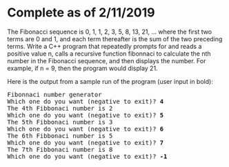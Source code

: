 Complete as of 2/11/2019
===

The Fibonacci sequence is 0, 1, 1, 2, 3, 5, 8, 13, 21, … where the first two terms are 0 and 1, and each term thereafter is the sum of the two preceding terms. Write a C++ program that repeatedly prompts for and reads a positive value n, calls a recursive function fibonnaci to calculate the nth  number in the Fibonacci sequence, and then displays the number. For example, if n = 9, then the program would display 21.

Here is the output from a sample run of the program (user input in bold):

<pre>Fibonnaci number generator
Which one do you want (negative to exit)? <b>4</b>
The 4th Fibbonaci number is 2
Which one do you want (negative to exit)? <b>5</b>
The 5th Fibbonaci number is 3
Which one do you want (negative to exit)? <b>6</b>
The 6th Fibbonaci number is 5
Which one do you want (negative to exit)? <b>7</b>
The 7th Fibbonaci number is 8
Which one do you want (negative to exit)? <b>-1</b>
</pre>